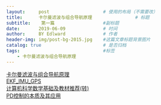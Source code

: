 ```yaml
---
layout:     post                    # 使用的布局（不需要改）
title:      卡尔曼滤波与组合导航原理                # 标题 
subtitle:    第一篇                  #副标题
date:       2019-06-09              # 时间
author:     BY Edlward              # 作者
header-img: img/post-bg-2015.jpg    #这篇文章标题背景图片
catalog: true                       # 是否归档
tags:                               #标签
    - 卡尔曼滤波与组合导航原理
--- 
```

[卡尔曼滤波与组合导航原理](https://wenku.baidu.com/view/84a1bf34f78a6529647d539f.html)  
[EKF_IMU_GPS](https://github.com/Edlward/Indirect_EKF_IMU_GPS)  
[计算机科学数学基础及教材推荐(转)](https://blog.csdn.net/baixiaozhe/article/details/8263643)  
[PD控制的本质及其应用](https://zhuanlan.zhihu.com/p/43417085)  
